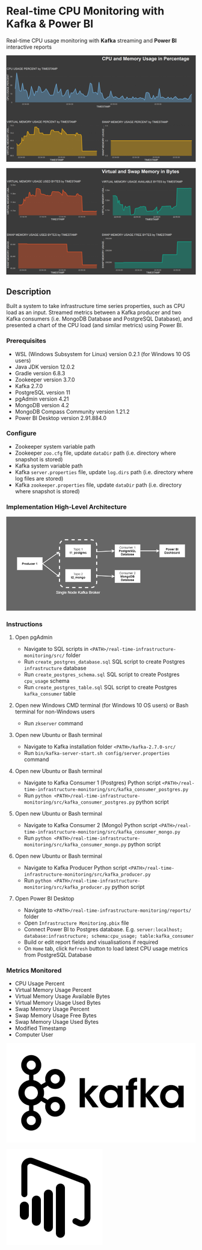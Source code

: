# Real-time CPU Monitoring with Kafka & Power BI

Real-time CPU usage monitoring with **Kafka** streaming and **Power BI** interactive reports

![CPU and Memory Usage in Percentage](img/cpu-and-memory-usage-in-percentage.PNG "CPU and Memory Usage in Percentage")

![Virtual and Swap Memory in Bytes](img/virtual-and-swap-memory-in-bytes.PNG "Virtual and Swap Memory in Bytes")

## Description

Built a system to take infrastructure time series properties, such as CPU load as an input. 
Streamed metrics between a Kafka producer and two Kafka consumers (i.e. MongoDB Database and PostgreSQL Database), 
and presented a chart of the CPU load (and similar metrics) using Power BI.

### Prerequisites

* WSL (Windows Subsystem for Linux) version 0.2.1 (for Windows 10 OS users)
* Java JDK version 12.0.2
* Gradle version 6.8.3
* Zookeeper version 3.7.0
* Kafka 2.7.0
* PostgreSQL version 11
* pgAdmin version 4.21
* MongoDB version 4.2
* MongoDB Compass Community version 1.21.2
* Power BI Desktop version 2.91.884.0

### Configure

* Zookeeper system variable path
* Zookeeper `zoo.cfg` file, update `dataDir` path (i.e. directory where snapshot is stored)
* Kafka system variable path
* Kafka `server.properties` file, update `log.dirs` path (i.e. directory where log files are stored)
* Kafka `zookeeper.properties` file, update `dataDir` path (i.e. directory where snapshot is stored)

### Implementation High-Level Architecture

![Implementation High-Level Architecture](img/High-Level-Architecture.png "Implementation High-Level Architecture")

### Instructions

1. Open pgAdmin
    * Navigate to SQL scripts in `<PATH>/real-time-infrastructure-monitoring/src/` folder
    * Run `create_postgres_database.sql` SQL script to create Postgres `infrastructure` database
    * Run `create_postgres_schema.sql` SQL script to create Postgres `cpu_usage` schema
    * Run `create_postgres_table.sql` SQL script to create Postgres `kafka_consumer` table

2. Open new Windows CMD terminal (for Windows 10 OS users) or Bash terminal for non-Windows users
    * Run `zkserver` command
    
3. Open new Ubuntu or Bash terminal
    * Navigate to Kafka installation folder `<PATH>/kafka-2.7.0-src/`
    * Run `bin/kafka-server-start.sh config/server.properties` command
    
4. Open new Ubuntu or Bash terminal
    * Navigate to Kafka Consumer 1 (Postgres) Python script `<PATH>/real-time-infrastructure-monitoring/src/kafka_consumer_postgres.py`
    * Run `python <PATH>/real-time-infrastructure-monitoring/src/kafka_consumer_postgres.py` python script
    
5. Open new Ubuntu or Bash terminal
    * Navigate to Kafka Consumer 2 (Mongo) Python script `<PATH>/real-time-infrastructure-monitoring/src/kafka_consumer_mongo.py`
    * Run `python <PATH>/real-time-infrastructure-monitoring/src/kafka_consumer_mongo.py` python script

6. Open new Ubuntu or Bash terminal
    * Navigate to Kafka Producer Python script `<PATH>/real-time-infrastructure-monitoring/src/kafka_producer.py`
    * Run `python <PATH>/real-time-infrastructure-monitoring/src/kafka_producer.py` python script
    
7. Open Power BI Desktop
    * Navigate to `<PATH>/real-time-infrastructure-monitoring/reports/` folder
    * Open `Infrastructure Monitoring.pbix` file
    * Connect Power BI to Postgres database. E.g. `server:localhost; database:infrastructure; schema:cpu_usage; table:kafka_consumer`
    * Build or edit report fields and visualisations if required
    * On `Home` tab, click `Refresh` button to load latest CPU usage metrics from PostgreSQL Database

### Metrics Monitored

* CPU Usage Percent
* Virtual Memory Usage Percent
* Virtual Memory Usage Available Bytes
* Virtual Memory Usage Used Bytes
* Swap Memory Usage Percent
* Swap Memory Usage Free Bytes
* Swap Memory Usage Used Bytes
* Modified Timestamp
* Computer User

![Kafka logo](img/kafka-logo.png "Kafka logo")

![Power BI logo](img/power-bi-logo.png "Power BI logo")
